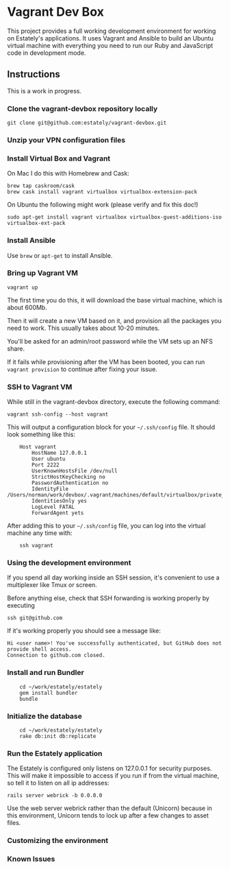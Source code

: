 # Vagrant Dev Box

This project provides a full working development environment for working on
Estately's applications. It uses Vagrant and Ansible to build an Ubuntu virtual
machine with everything you need to run our Ruby and JavaScript code in
development mode.

## Instructions

This is a work in progress.

### Clone the vagrant-devbox repository locally

    git clone git@github.com:estately/vagrant-devbox.git

### Unzip your VPN configuration files

### Install Virtual Box and Vagrant

On Mac I do this with Homebrew and Cask:

    brew tap caskroom/cask
    brew cask install vagrant virtualbox virtualbox-extension-pack

On Ubuntu the following might work (please verify and fix this doc!)

    sudo apt-get install vagrant virtualbox virtualbox-guest-additions-iso virtualbox-ext-pack

### Install Ansible

Use `brew` or `apt-get` to install Ansible.

### Bring up Vagrant VM

    vagrant up


The first time you do this, it will download the base virtual machine, which is
about 600Mb.

Then it will create a new VM based on it, and provision all the packages you
need to work. This usually takes about 10-20 minutes.

You'll be asked for an admin/root password while the VM sets up an NFS share.

If it fails while provisioning after the VM has been booted, you can run
`vagrant provision` to continue after fixing your issue.

### SSH to Vagrant VM

While still in the vagrant-devbox directory, execute the following command:

    vagrant ssh-config --host vagrant

This will output a configuration block for your `~/.ssh/config` file. It should look something like this:

		Host vagrant
			HostName 127.0.0.1
			User ubuntu
			Port 2222
			UserKnownHostsFile /dev/null
			StrictHostKeyChecking no
			PasswordAuthentication no
			IdentityFile /Users/norman/work/devbox/.vagrant/machines/default/virtualbox/private_key
			IdentitiesOnly yes
			LogLevel FATAL
			ForwardAgent yets

After adding this to your `~/.ssh/config` file, you can log into the virtual machine any time with:

		ssh vagrant

### Using the development environment

If you spend all day working inside an SSH session, it's convenient to use a
multiplexer like Tmux or screen.

Before anything else, check that SSH forwarding is working properly by
executing

    ssh git@github.com

If it's working properly you should see a message like:

    Hi <user name>! You've successfully authenticated, but GitHub does not provide shell access.
    Connection to github.com closed.

### Install and run Bundler

		cd ~/work/estately/estately
		gem install bundler
		bundle

### Initialize the database

		cd ~/work/estately/estately
		rake db:init db:replicate

### Run the Estately application

The Estately is configured only listens on 127.0.0.1 for security purposes.
This will make it impossible to access if you run if from the virtual machine,
so tell it to listen on all ip addresses:

    rails server webrick -b 0.0.0.0

Use the web server webrick rather than the default (Unicorn) because in this
environment, Unicorn tends to lock up after a few changes to asset files.

### Customizing the environment
### Known Issues
